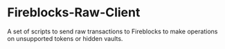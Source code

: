 # Fireblocks-Raw-Client
A set of scripts to send raw transactions to Fireblocks to make operations on unsupported tokens or hidden vaults.
